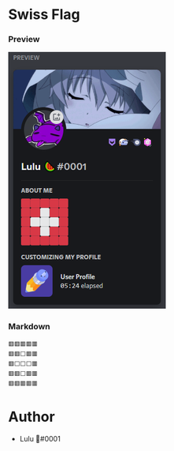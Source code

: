 # Swiss Flag

### Preview

![](https://raw.githubusercontent.com/Heyimlulu/Discord-About-Me-Customisation/main/templates/flags/swiss/demo.png)

### Markdown

```
🟥🟥🟥🟥🟥
🟥🟥⬜🟥🟥
🟥⬜⬜⬜🟥
🟥🟥⬜🟥🟥
🟥🟥🟥🟥🟥
```

# Author

- Lulu 🍉#0001
